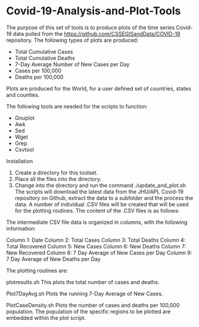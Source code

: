 # Covid-19-Analysis-and-Plot-Tools

The purpose of this set of tools is to produce plots of the time series Covid-19 data pulled from the https://github.com/CSSEGISandData/COVID-19 repository.
The following types of plots are produced:
* Total Cumulative Cases
* Total Cumulative Deaths
* 7-Day Average Number of New Cases per Day
* Cases per 100,000
* Deaths per 100,000

Plots are produced for the World, for a user defined set of countries, states and counties.

The following tools are needed for the scripts to function:
* Gnuplot
* Awk
* Sed
* Wget
* Grep
* Csvtool

Installation
1. Create a directory for this toolset.
2. Place all the files into the directory.
3. Change into the directory and run the command ./update_and_plot.sh
The scripts will download the latest data from the JHU/APL Covid-19 repository on Github, extract the data to a subfolder and the process the data.
A number of individual .CSV files will be created that will be used for the plotting routines. The content of the .CSV files is as follows:

The intermediate CSV file data is organized in columns, with the following information:

Column 1: Date
Column 2: Total Cases
Column 3: Total Deaths
Column 4: Total Recovered
Column 5: New Cases
Column 6: New Deaths
Column 7: New Recovered
Column 8: 7 Day Average of New Cases per Day
Column 9: 7 Day Average of New Deaths per Day

The plotting routines are:

plotresults.sh
This plots the total number of cases and deaths.

Plot7DayAvg.sh
Plots the running 7-Day Average of New Cases.

PlotCaseDensity.sh
Plots the number of cases and deaths per 100,000 population.
The population of the specific regions to be plotted are embedded within the plot script.


